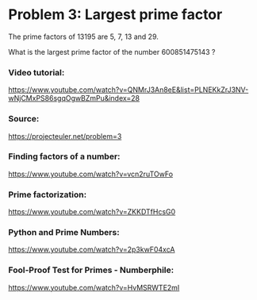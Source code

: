 # Problem 3: Largest prime factor

The prime factors of 13195 are 5, 7, 13 and 29.

What is the largest prime factor of the number 600851475143 ?

### Video tutorial: 
https://www.youtube.com/watch?v=QNMrJ3An8eE&list=PLNEKkZrJ3NV-wNjCMxPS86sgqOgwBZmPu&index=28

### Source:
https://projecteuler.net/problem=3

### Finding factors of a number:
https://www.youtube.com/watch?v=vcn2ruTOwFo

### Prime factorization:
https://www.youtube.com/watch?v=ZKKDTfHcsG0

### Python and Prime Numbers:
https://www.youtube.com/watch?v=2p3kwF04xcA

### Fool-Proof Test for Primes - Numberphile:
https://www.youtube.com/watch?v=HvMSRWTE2mI